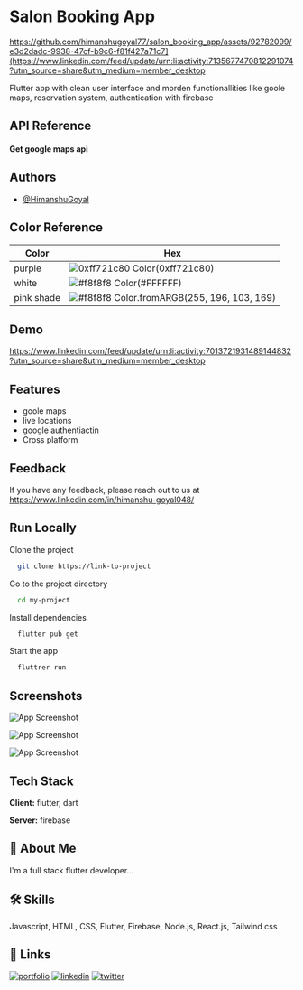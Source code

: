 
# Salon Booking App



https://github.com/himanshugoyal77/salon_booking_app/assets/92782099/e3d2dadc-9938-47cf-b9c6-f81f427a71c7](https://www.linkedin.com/feed/update/urn:li:activity:7135677470812291074?utm_source=share&utm_medium=member_desktop



Flutter app with clean user interface and morden functionallities like goole maps, reservation system, authentication with firebase


## API Reference

#### Get google maps api


## Authors

- [@HimanshuGoyal](https://www.linkedin.com/in/himanshu-goyal048/)

## Color Reference

| Color             | Hex                                                                |
| ----------------- | ------------------------------------------------------------------ |
| purple | ![0xff721c80](https://via.placeholder.com/10/0a192f?text=+) Color(0xff721c80) |
| white | ![#f8f8f8](https://via.placeholder.com/10/f8f8f8?text=+) Color(#FFFFFF) |
| pink shade | ![#f8f8f8](https://via.placeholder.com/10/f8f8f8?text=+) Color.fromARGB(255, 196, 103, 169) |


## Demo

https://www.linkedin.com/feed/update/urn:li:activity:7013721931489144832?utm_source=share&utm_medium=member_desktop

    
## Features

- goole maps
- live locations
- google authentiactin
- Cross platform


## Feedback

If you have any feedback, please reach out to us at https://www.linkedin.com/in/himanshu-goyal048/


## Run Locally

Clone the project

```bash
  git clone https://link-to-project
```

Go to the project directory

```bash
  cd my-project
```

Install dependencies

```bash
  flutter pub get
```

Start the app

```bash
  fluttrer run
```


## Screenshots

![App Screenshot](https://firebasestorage.googleapis.com/v0/b/reddit-clone-e4353.appspot.com/o/photo_2022-12-28_13-01-31.jpg?alt=media&token=847a0b2f-a894-4b0a-a086-9144346d63e9)

![App Screenshot](https://firebasestorage.googleapis.com/v0/b/reddit-clone-e4353.appspot.com/o/photo_2022-12-28_13-01-35.jpg?alt=media&token=8908fb44-cb64-4a0b-b95e-892052c03c00)


![App Screenshot](https://firebasestorage.googleapis.com/v0/b/reddit-clone-e4353.appspot.com/o/photo_2022-12-28_13-01-33.jpg?alt=media&token=6d686965-93b3-4f7f-a136-bc5ff9437120)
## Tech Stack

**Client:** flutter, dart

**Server:** firebase


## 🚀 About Me
I'm a full stack flutter developer...


## 🛠 Skills
Javascript, HTML, CSS, Flutter, 
Firebase, Node.js, React.js, Tailwind css


## 🔗 Links
[![portfolio](https://img.shields.io/badge/my_portfolio-000?style=for-the-badge&logo=ko-fi&logoColor=white)](https://katherineoelsner.com/)
[![linkedin](https://img.shields.io/badge/linkedin-0A66C2?style=for-the-badge&logo=linkedin&logoColor=white)](https://www.linkedin.com/)
[![twitter](https://img.shields.io/badge/twitter-1DA1F2?style=for-the-badge&logo=twitter&logoColor=white)](https://twitter.com/)

